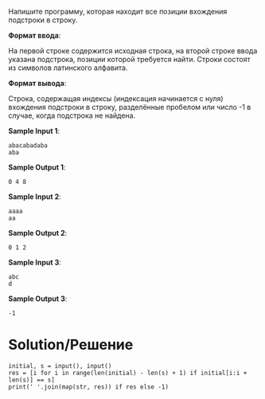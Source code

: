 Напишите программу, которая находит все позиции вхождения подстроки в строку.

**Формат ввода**:

На первой строке содержится исходная строка, на второй строке ввода указана подстрока, позиции которой требуется найти. Строки состоят из символов латинского алфавита.

**Формат вывода**:

Строка, содержащая индексы (индексация начинается с нуля) вхождения подстроки в строку, разделённые пробелом или число -1 в случае, когда подстрока не найдена.

**Sample Input 1**:

```
abacabadaba
aba
```

**Sample Output 1**:

`0 4 8`

**Sample Input 2**:

```
aaaa
aa
```

**Sample Output 2**:

`0 1 2`

**Sample Input 3**:

```
abc
d
```

**Sample Output 3**:

`-1`

# Solution/Решение

```
initial, s = input(), input()
res = [i for i in range(len(initial) - len(s) + 1) if initial[i:i + len(s)] == s]
print(' '.join(map(str, res)) if res else -1)
```
